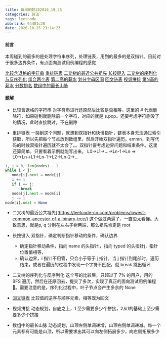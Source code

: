 ```yaml
---
title: 每周刷题202010_19_25
categories: 算法
tags: leetcode
abbrlink: 94401c28
date: 2020-10-25 23:14:23
---
```


#### 前言
本周碰到的最多的是处理字符串序列，处理链表，用到的最多的是双指针。目前对于很多边界条件，有点面向测试用例编程的感觉

[比较含退格的字符串](https://leetcode-cn.com/problems/backspace-string-compare/)
[重排链表](https://leetcode-cn.com/problems/reorder-list/)
[二叉树的最近公共祖先](https://leetcode-cn.com/problems/lowest-common-ancestor-of-a-binary-tree/)
[长按键入](https://leetcode-cn.com/problems/long-pressed-name/)
[二叉树的序列化与反序列化](https://leetcode-cn.com/problems/serialize-and-deserialize-binary-tree/)
[组合两个表](https://leetcode-cn.com/problems/combine-two-tables/)
[第二高的薪水](https://leetcode-cn.com/problems/second-highest-salary/)
[划分字母区间](https://leetcode-cn.com/problems/partition-labels/)
[回文链表](https://leetcode-cn.com/problems/palindrome-linked-list/)
[视频拼接](https://leetcode-cn.com/problems/video-stitching/)
[第N高的薪水](https://leetcode-cn.com/problems/nth-highest-salary/)
[分数排名](https://leetcode-cn.com/problems/rank-scores/)
[数组中的最长山脉](https://leetcode-cn.com/problems/longest-mountain-in-array/)
<!--more-->

#### 题解
- 比较含退格的字符串
对字符串进行还原然后比较是否相等，这里的 # 代表删除符，如果碰到就删除前一个字符，对应的就是 s.pop。还要考虑字符删没了的情况，此时直接跳过，不在删除

- 重排链表
 一碰到这个问题，就想到双指针和快慢指针，链表本身无法通过索引获取，所以先把每个节点放到数组里，然后开始双指针遍历。emmn，到写代码的时候双指针遍历就不太会了。。双指针要考虑边界问题和结束条件。这里还算简单，只要看着示例就能写出来。 L0→L1→…→Ln-1→Ln  =>  L0→Ln→L1→Ln-1→L2→Ln-2→…
 ```python
 i, j = 0, len(nodes) - 1
 while i < j:
 	node[i].next = node[j]
 	i += 1
 	if i == j:
 		break
    node[j].next = node[i]
    j -= 1
 node[i].next = None   		
 ```

 - 二叉树的最近公共祖先](https://leetcode-cn.com/problems/lowest-common-ancestor-of-a-binary-tree/)
 这个做过两遍了，一直没太看懂。大致意思，就是p, q 分别在左右子树两端，那么祖先肯定是 root

 - 长按键入
 双指针，确定判断指针移动的条件，确认边界
	 - 确定指针移动条件，指向 name 的头指针i，指向 typed 的头指针j，指针位置值相等，
	 - 确认边界，i 指针不用管，只会小于等于 j 指针，当 j 指针到尾部时，遍历结束，或者在遍历的过程中发现一个字符不匹配，就 break 跳出循环

- 二叉树的序列化与反序列化
这个写的比较屎，只超过了 7% 的用户，用的 BFS 遍历，然后在还原回去，提交了多次，实现了真正的面向测试用例编程🤣。需要注意的是，序列化过程中，叶子节点会产生多余的 None

- [回文链表](https://leetcode-cn.com/problems/palindrome-linked-list/)
比较值的逆序与顺序元素，相等既为回文

- 视频拼接
动态规划，自底之上，1 至少需要多少个拼接，2从1的基础上至少需要多少个拼接

- 数组中的最长山脉
动态规划，山顶左侧单调递增，山顶右侧单调递减。每一个元素都有可能是山顶，所以需要求出其可以向左侧拓展多少，向右侧拓展多少



